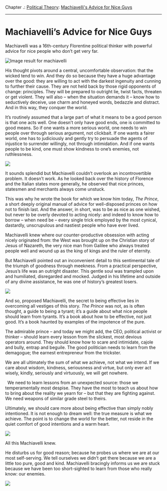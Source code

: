 Chapter .: [Political Theory](https://www.theschooloflife.com/thebookoflife/category/leisure/political-theory/): [Machiavelli's Advice for Nice Guys](https://www.theschooloflife.com/thebookoflife/machiavellis-advice-for-nice-guys/)

* * *

# Machiavelli’s Advice for Nice Guys

Machiavelli was a 16th-century Florentine political thinker with powerful advice for nice people who don’t get very far.

![Image result for machiavelli](https://images.jacobinmag.com/2013/06/machiavelli.jpg)

His thought pivots around a central, uncomfortable observation: that the wicked tend to win. And they do so because they have a huge advantage over the good: they are willing to act with the darkest ingenuity and cunning to further their cause. They are not held back by those rigid opponents of change: principles. They will be prepared to outright lie, twist facts, threaten or get violent. They will also – when the situation demands it – know how to seductively deceive, use charm and honeyed words, bedazzle and distract. And in this way, they conquer the world.

It’s routinely assumed that a large part of what it means to be a good person is that one acts well. One doesn’t only have good ends, one is committed to good means. So if one wants a more serious world, one needs to win people over through serious argument, not clickbait. If one wants a fairer world, one has to judiciously and gently try to persuade the agents of injustice to surrender willingly, not through intimidation. And if one wants people to be kind, one must show kindness to one’s enemies, not ruthlessness.

![](http://www.planetware.com/photos-large/I/palazzo-medici-riccardi.jpg)

It sounds splendid but Machiavelli couldn’t overlook an incontrovertible problem. It doesn’t work. As he looked back over the history of Florence and the Italian states more generally, he observed that nice princes, statesmen and merchants always come unstuck.

This was why he wrote the book for which we know him today, _The Prince_, a short deeply original&nbsp;manual of advice for well-disposed princes on how not to finish last. And the answer, in short, was to be as nice as one wished, but never to be overly devoted to acting nicely: and indeed to know how to borrow – when need be – every single trick employed by the most cynical, dastardly, unscrupulous and nastiest people who have ever lived.

Machiavelli knew where our counter-productive obsession with acting nicely originated from: the West was brought up on the Christian story of Jesus of Nazareth, the very nice man from Galilee who always treated people well and wound up as the king of kings and the ruler of eternity.

But Machiavelli pointed out an inconvenient detail to this sentimental tale of the triumph of goodness through meekness. From a practical perspective, Jesus’s life was an outright disaster. This gentle soul was trampled upon and humiliated, disregarded and mocked. Judged in his lifetime and outside of any divine assistance, he was one of history’s greatest losers.

![](http://www.metmuseum.org/toah/images/h5/h5_2006.409.jpg)

And so, proposed Machiavelli, the secret&nbsp;to being effective lies in overcoming all vestiges of this story. _The Prince_ was not, as is often thought, a guide to being a tyrant; it’s a guide about what nice people should learn from tyrants. It’s a book about how to be effective, not just good. It’s a book haunted by examples of the impotence of the pure.

The admirable prince – and today we might add, the CEO, political activist or thinker – should learn every lesson from the slickest, most devious operators around. They should know how to scare and intimidate, cajole and bully, entrap and beguile. The good politician needs to learn from the demagogue; the earnest entrepreneur from the trickster.

We are all ultimately the sum of what we achieve, not what we intend. If we care about wisdom, kindness, seriousness and virtue, but only ever act wisely, kindly, seriously and virtuously, we will get nowhere.

**&nbsp;** We need to learn lessons from an unexpected source: those we temperamentally most despise. They have the most to teach us about how to bring about the reality we yearn for – but that they are fighting against. We need weapons of similar grade steel to theirs.

Ultimately, we should care more about being effective than simply nobly intentioned. It is not enough to dream well: the true measure is what we achieve. The point is to change the world for the better, not reside in the quiet comfort of good intentions and a warm heart.

![](http://www.florentinermuseen.com/foto/Palazzo%20medici%20riccardi/image/palg.jpg)

All this Machiavelli knew.

He disturbs us for good reason; because he probes us where we are at our most self-serving. We tell ourselves we didn’t get there because we are a little too pure, good and kind. Machiavelli bracingly informs us we are stuck because we have been too short-sighted to learn from those who really know: our enemies.

[![](https://img.youtube.com/vi/GTQlnmWCPgA/0.jpg)](https://www.youtube.com/embed/GTQlnmWCPgA '')
